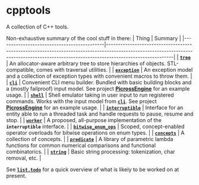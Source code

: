 # cpptools
A collection of C++ tools.  

Non-exhaustive summary of the cool stuff in there:
| Thing                                      | Summary                                                                                                                                                                                |
|--------------------------------------------|----------------------------------------------------------------------------------------------------------------------------------------------------------------------------------------|
| [**`tree`**][tree]                         | An allocator-aware arbitrary tree to store hierarchies of objects. STL-compatible, comes with traversal utilities.                                                                     |
| [**`exception`**][ex]                      | An exception model and a collection of exception types with convenient macros to throw them.                                                                                           |
| [**`cli`**][cli]                           | Convenient CLI menu builder. Bundled with basic building blocks and a (mostly failproof) input model. See project [**PicrossEngine**][picross_cli] for an example usage.               |
| [**`shell`**][shell]                       | Shell emulator taking in user input to run registered commands. Works with the input model from [**`cli`**][cli]. See project [**PicrossEngine**][picross_shell] for an example usage. |
| [**`interruptible`**][interruptible]       | Interface for an entity able to run a threaded task and handle requests to pause, resume and stop.                                                                                     |
| [**`worker`**][worker]                     | A proposed, all-purpose implementation of the **`interruptible`** interface.                                                                                                           |
| [**`bitwise_enum_ops`**][bitwise_enum_ops] | Scoped, concept-enabled operator overloads for bitwise operations on enum types.                                                                                                       |
| [**`concepts`**][concepts]                 | A collection of concepts.                                                                                                                                                              |
| [**`predicate`**][predicate]               | A library of parametric lambda functions for common numerical comparisons and functional combinatorics.                                                                                |
| [**`string`**][string]                     | Basic string processing: tokenization, char removal, etc.                                                                                                |

See [**`list.todo`**][todo] for a quick overview of what is likely to be worked
on at present.

[cli]:              https://github.com/deqyra/CppTools/tree/master/cpptools/cli
[picross_cli]:      https://github.com/deqyra/PicrossEngine/blob/master/main.cpp#L48
[shell]:            https://github.com/deqyra/CppTools/tree/master/cpptools/cli/shell.hpp
[picross_shell]:    https://github.com/deqyra/PicrossEngine/blob/master/picross_cli/cli_modify_grid_command.cpp#L41
[tree]:             https://github.com/deqyra/CppTools/blob/master/cpptools/container
[ex]:               https://github.com/deqyra/CppTools/blob/master/cpptools/exception/exception.hpp
[sine]:             https://github.com/deqyra/CppTools/blob/master/cpptools/math/sine_generator.hpp
[interruptible]:    https://github.com/deqyra/CppTools/blob/master/cpptools/thread/interfaces/interruptible.hpp
[worker]:           https://github.com/deqyra/CppTools/blob/master/cpptools/thread/worker.hpp
[bitwise_enum_ops]: https://github.com/deqyra/CppTools/blob/master/cpptools/utility/bitwise_enum_ops.hpp
[concepts]:         https://github.com/deqyra/CppTools/blob/master/cpptools/utility/concepts.hpp
[predicate]:        https://github.com/deqyra/CppTools/blob/master/cpptools/utility/predicate.hpp
[string]:           https://github.com/deqyra/CppTools/blob/master/cpptools/utility/string.hpp
[todo]:             https://github.com/deqyra/CppTools/blob/master/list.todo
